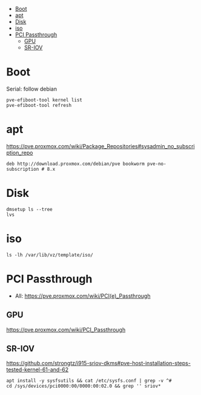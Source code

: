<!-- TOC -->

- [Boot](#boot)
- [apt](#apt)
- [Disk](#disk)
- [iso](#iso)
- [PCI Passthrough](#pci-passthrough)
  - [GPU](#gpu)
  - [SR-IOV](#sr-iov)

<!-- /TOC -->

# Boot
Serial: follow debian

    pve-efiboot-tool kernel list
    pve-efiboot-tool refresh

# apt
https://pve.proxmox.com/wiki/Package_Repositories#sysadmin_no_subscription_repo

    deb http://download.proxmox.com/debian/pve bookworm pve-no-subscription # 8.x

# Disk

    dmsetup ls --tree
    lvs

# iso
    
    ls -lh /var/lib/vz/template/iso/

# PCI Passthrough
- All: https://pve.proxmox.com/wiki/PCI(e)_Passthrough

## GPU
https://pve.proxmox.com/wiki/PCI_Passthrough

## SR-IOV
https://github.com/strongtz/i915-sriov-dkms#pve-host-installation-steps-tested-kernel-61-and-62

    apt install -y sysfsutils && cat /etc/sysfs.conf | grep -v ^#
    cd /sys/devices/pci0000:00/0000:00:02.0 && grep '' sriov*
